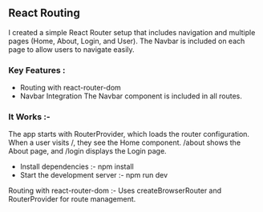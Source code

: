 ## React Routing 
I created a simple React Router setup that includes navigation and multiple pages (Home, About, Login, and User). The Navbar is included on each page to allow users to navigate easily.

### Key Features :
- Routing with react-router-dom
- Navbar Integration
The Navbar component is included in all routes.

### It Works :-
The app starts with RouterProvider, which loads the router configuration.
When a user visits /, they see the Home component.
/about shows the About page, and /login displays the Login page.

- Install dependencies :- npm install
- Start the development server :- npm run dev   

Routing with react-router-dom :- Uses createBrowserRouter and RouterProvider for route management.

